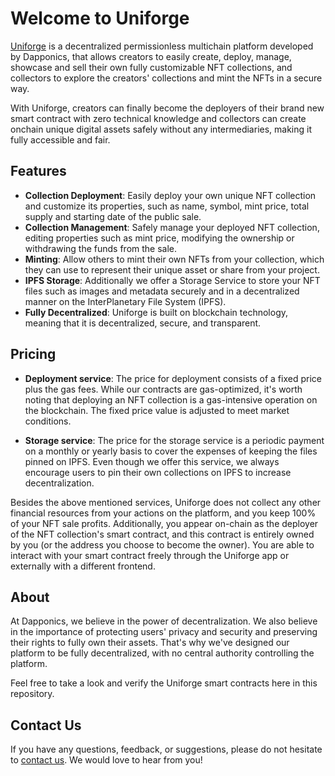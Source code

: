 # Welcome to Uniforge

[Uniforge](https://uniforge.io/) is a decentralized permissionless multichain platform developed by Dapponics, that allows creators to easily create, deploy, manage, showcase and sell their own fully customizable NFT collections, and collectors to explore the creators' collections and mint the NFTs in a secure way.

With Uniforge, creators can finally become the deployers of their brand new smart contract with zero technical knowledge and collectors can create onchain unique digital assets safely without any intermediaries, making it fully accessible and fair.

## Features
-   **Collection Deployment**: Easily deploy your own unique NFT collection and customize its properties, such as name, symbol, mint price, total supply and starting date of the public sale.
-   **Collection Management**: Safely manage your deployed NFT collection, editing properties such as mint price, modifying the ownership or withdrawing the funds from the sale.
-   **Minting**: Allow others to mint their own NFTs from your collection, which they can use to represent their unique asset or share from your project.
-   **IPFS Storage**: Additionally we offer a Storage Service to store your NFT files such as images and metadata securely and in a decentralized manner on the InterPlanetary File System (IPFS).
-   **Fully Decentralized**: Uniforge is built on blockchain technology, meaning that it is decentralized, secure, and transparent.

## Pricing
-   **Deployment service**: The price for deployment consists of a fixed price plus the gas fees. While our contracts are gas-optimized, it's worth noting that deploying an NFT collection is a gas-intensive operation on the blockchain. The fixed price value is adjusted to meet market conditions.

-   **Storage service**: The price for the storage service is a periodic payment on a monthly or yearly basis to cover the expenses of keeping the files pinned on IPFS. Even though we offer this service, we always encourage users to pin their own collections on IPFS to increase decentralization.

Besides the above mentioned services, Uniforge does not collect any other financial resources from your actions on the platform, and you keep 100% of your NFT sale profits. Additionally, you appear on-chain as the deployer of the NFT collection's smart contract, and this contract is entirely owned by you (or the address you choose to become the owner). You are able to interact with your smart contract freely through the Uniforge app or externally with a different frontend.

## About
At Dapponics, we believe in the power of decentralization. We also believe in the importance of protecting users' privacy and security and preserving their rights to fully own their assets. That's why we've designed our platform to be fully decentralized, with no central authority controlling the platform.

Feel free to take a look and verify the Uniforge smart contracts here in this repository.

## Contact Us
If you have any questions, feedback, or suggestions, please do not hesitate to [contact us](https://dapponics.io/). We would love to hear from you!

